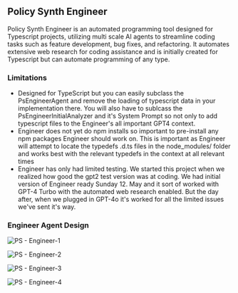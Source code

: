 ## Policy Synth Engineer
Policy Synth Engineer is an automated programming tool designed for Typescript projects, utilizing multi scale AI agents to streamline coding tasks such as feature development, bug fixes, and refactoring. It automates extensive web research for coding assistance and is initially created for Typescript but can automate programming of any type.

### Limitations
* Designed for TypeScript but you can easily subclass the PsEngineerAgent and remove the loading of typescript data in your implementation there. You will also have to sublcass the PsEngineerInitialAnalyzer and it's System Prompt so not only to add typescript files to the Engineer's all important GPT4 context.
* Engineer does not yet do npm installs so important to pre-install any npm packages Engineer should work on. This is important as Engineer will attempt to locate the typedefs .d.ts files in the node_modules/ folder and works best with the relevant typedefs in the context at all relevant times
* Engineer has only had limited testing. We started this project when we realized how good the gpt2 test version was at coding. We had initial version of Engineer ready Sunday 12. May and it sort of worked with GPT-4 Turbo with the automated web research enabled. But the day after, when we plugged in GPT-4o it's worked for all the limited issues we've sent it's way.

### Engineer Agent Design

![PS - Engineer-1](https://github.com/CitizensFoundation/policy-synth/assets/43699/29f01ea9-6809-4f8f-be94-f7e0a9cf0425)

![PS - Engineer-2](https://github.com/CitizensFoundation/policy-synth/assets/43699/79257d07-f800-4419-8d32-cbc994307b4e)

![PS - Engineer-3](https://github.com/CitizensFoundation/policy-synth/assets/43699/80612116-401f-49ae-bda1-1ea5ffccd3bc)

![PS - Engineer-4](https://github.com/CitizensFoundation/policy-synth/assets/43699/1c8a421a-3ef7-4b11-ae68-e19ffff9c05b)
